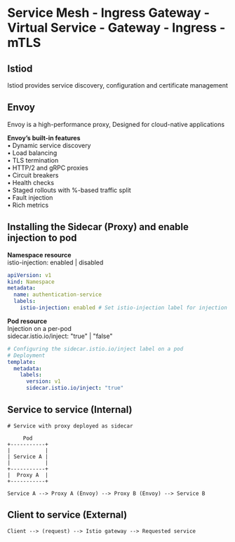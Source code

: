 # Service Mesh - Ingress Gateway - Virtual Service - Gateway - Ingress - mTLS

## Istiod
Istiod provides service discovery, configuration and certificate management

## Envoy
Envoy is a high-performance proxy, Designed for cloud-native applications

**Envoy’s built-in features** \
• Dynamic service discovery \
• Load balancing \
• TLS termination \
• HTTP/2 and gRPC proxies \
• Circuit breakers \
• Health checks \
• Staged rollouts with %-based traffic split \
• Fault injection \
• Rich metrics

## Installing the Sidecar (Proxy) and enable injection to pod

**Namespace resource** \
istio-injection: enabled | disabled
``` yaml
apiVersion: v1
kind: Namespace
metadata:
  name: authentication-service
  labels: 
    istio-injection: enabled # Set istio-injection label for injection proxy sidecar and apply to pod that match with this namespace
```

**Pod resource** \
Injection on a per-pod \
sidecar.istio.io/inject: "true" | "false"
``` yaml
# Configuring the sidecar.istio.io/inject label on a pod
# Deployment
template:
  metadata:
    labels:
      version: v1
      sidecar.istio.io/inject: "true"
```

## Service to service (Internal)
```
# Service with proxy deployed as sidecar

     Pod
+-----------+    
|           |
| Service A |
|           |
+-----------+
|  Proxy A  |
+-----------+
```

```
Service A --> Proxy A (Envoy) --> Proxy B (Envoy) --> Service B
```

## Client to service (External)
```
Client --> (request) --> Istio gateway --> Requested service
```